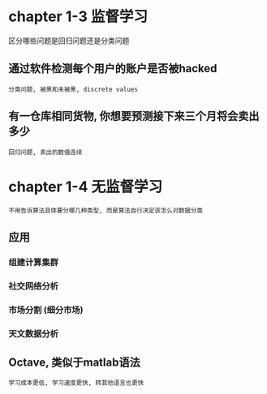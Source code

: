 # chapter 1-3 监督学习

区分哪些问题是回归问题还是分类问题

## 通过软件检测每个用户的账户是否被hacked
    分类问题, 被黑和未被黑, discrete values
    
## 有一仓库相同货物, 你想要预测接下来三个月将会卖出多少

    回归问题, 卖出的数值连续
    
# chapter 1-4 无监督学习
    不用告诉算法具体要分哪几种类型, 而是算法自行决定该怎么对数据分类
## 应用
### 组建计算集群
### 社交网络分析
### 市场分割 (细分市场)
### 天文数据分析

## Octave, 类似于matlab语法
    学习成本更低, 学习速度更快, 转其他语言也更快
    